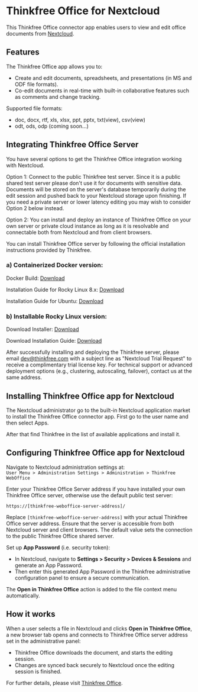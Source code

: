 # Thinkfree Office for Nextcloud

This Thinkfree Office connector app enables users to view and edit office documents from [Nextcloud](https://nextcloud.com).

## Features

The Thinkfree Office app allows you to:

- Create and edit documents, spreadsheets, and presentations (in MS and ODF file formats).
- Co-edit documents in real-time with built-in collaborative features such as comments and change tracking.

Supported file formats:
- doc, docx, rtf, xls, xlsx, ppt, pptx, txt(view), csv(view)
- odt, ods, odp (coming soon...)


## Integrating Thinkfree Office Server
You have several options to get the Thinkfree Office integration working with Nextcloud.

Option 1: Connect to the public Thinkfree test server. Since it is a public shared test server please don't use it for documents with sensitive data. Documents will be stored on the server's database temporarily during the edit session and pushed back to your Nextcloud storage upon finishing.  If you need a private server or lower latency editing you may wish to consider Option 2 below instead.

Option 2: You can install and deploy an instance of Thinkfree Office on your own server or private cloud instance as long as it is resolvable and connectable both from Nextcloud and from client browsers.

You can install Thinkfree Office server by following the official installation instructions provided by Thinkfree.

### a) Containerized Docker version:
Docker Build:  [Download](https://download.thinkfree.com/ThinkfreeOffice/(ThinkfreeOffice)_Single-Container-Docker-Image_v2.5.3_20250325.tar.bz2?Expires=2058739199&Signature=gz-teJTwWGJ-3wrmn7aX5COg8MmW3RYH~cllEVs6nMsOwm~3uWUHJYJTrd8lQQguLbPi6kqeqxWIH9vScBbMncTmw8rISuMnTiQDmUgHcj5sbVnbGrlz4kJQzBBEfk44Mn-RtIVeJds4wEM8IAKBPBIZ15o8DpZ9tuaunVtUz8OHlZ3wIDavO0gG3eHHGqkNMpOqr0oel0gBN1Oa4w13VuAUuilAHJLF0llyMHwwCjVNpbOqcOa~mQ4KCCDvJSNjxAkdyS0HCCKHLM3bdBxwTsWM33Kzprd2f4fIkhIXkJDAhX57DCuAY8jmrOc8XFVQD51HPjjlkkuQStfZqZt7Bw__&Key-Pair-Id=K271DD4C82VU9X)

Installation Guide for Rocky Linux 8.x: [Download](https://download.thinkfree.com/ThinkfreeOffice/(ThinkfreeOffice)_Docker-Container-Installation-Guide-Cent-Rocky_v2.5.0_20241210.pdf?Expires=2058739199&Signature=bK79PSQe3CepbUNv6-AlmyiOnKSR59FqRoTH~3DMJGgs17oP9slRwk9il4m~u03lSNMFwfrAE31ZICFxB2S4izhCNTCOWkaP90JjEOXIMAo1XqfiDSitbMALkaKpxvoJvMO50ggaASDo4ixoFDb2abIPu3rvRE5eemWSIgJtWGZFh9ca6qcHAnmY1EyoToKyo2vV7rHkm1iiB9xkoEUEdZCSDYRo~VFHokKo41QXcIMPNoEqSIeuyBZevmRrd2jaR3geEeOAFx0BRrbxsHSi1HOsbMGsSSnQeB04YSgHaQKeVPQcsAy3oR3vIpaKwT8GNrKXTiychOdwiKOwKJN1Lw__&Key-Pair-Id=K271DD4C82VU9X)

Installation Guide for Ubuntu: [Download](https://download.thinkfree.com/ThinkfreeOffice/(ThinkfreeOffice)_Docker-Container-Installation-Guide-Ubuntu_v2.5.0_20241210.pdf?Expires=2058739199&Signature=Z4pTA93aatupIfijPaLROKuz~~oeFntcXR7tpzZEHSpOmrmcxt5dOlBQ3xkGEt~c8svYt7AiRcbF1d2BvULLDhsoxDHuIFmIDMXXyTJ05Et95X~aoUWSUYV-i9YfzFxNQfzO8nEQ2kuYQ45~KfdxIgmDLCFw-kbA3s6QPnCgIqgA39UwJuJiXwEoAaiv6qTMzm~gFYPtehvP8QHleNnEXwvBOYYxdV45-AvLtJ5qmwWRe856EAI~yOeAFGC271Hg6hjfzei0EwvNE0m82yJxjAPTY2QTKYqBOJZI1UdUKdfSDR-9t1QTR484s-YsY5Hzco6pWo5BeXu5jJdRSu8mCQ__&Key-Pair-Id=K271DD4C82VU9X)

### b) Installable Rocky Linux version:
Download Installer:  [Download](https://download.thinkfree.com/ThinkfreeOffice/thinkfree-office-all-in-one-installer-v2.5.3-20250325-rockylinux8.tar?Expires=2058739199&Signature=msddkQiKnXDYpgnnIOCJLaUOxi8wBV2IvALdO7HPxL3brlCvbW7xdCymGZLeh-fpTEzt07NKYsPVPeydEQqkv3ik9ec0k8BNZmg1B6~hU~gD2NkXWf-ksI0SdvyAQEICt1h~9WXiiBpgsCSFtmeipI-TovNDQ1ey2gQgV~z5RhC1-rRduSvyQj8C9kbCRPtMm6Xba8m3e4iDZGZW~twhmffLkwo-Vjdj-t59bpWEXtNX6JzD8FNXhsAhoviL8vhx0v1qsSes9vhx1wQeSSKt3THxohs9ss3yf7Nz4P0W0g0j1eR90zyXpPfGHEu6fXwEkXH9sBvlc5KUP6VKt89QHQ__&Key-Pair-Id=K271DD4C82VU9X)

Download Installation Guide: [Download](https://download.thinkfree.com/ThinkfreeOffice/(ThinkfreeOffice)_Installation-Guide_v2.5.1_20250124.pdf?Expires=2058739199&Signature=hwgELmnqZ88b3W5jS6aNxx~8CbBHAOIAdSWwkJog0rq1FAXCLl3I6p5Fht6HMi6JF-tdbXliLU7zf4~xvF58wbVzXpg~ZSInc2chtNiVJDUgYhtQZZnAhqftaFpZLtbw3J-E~jkM3hPxtKloLJmVp37iMje3uxvOy~lDHnn7zWKTTx0gpH35O0J1YGEINx-Fm8VR26jfNTR1rcwLJ3bVNDZUK7e8yQ1McM-L839rd9FCk~gV8N8Tr4jA1NJHNAqrhY8uI4sndx6AyPEZwCmMog0fX~X8JNc1v7kkMbJJ6MyHeYk53~DTexT57~TY2HltDX2a7G5MBiUrlkejVUhoPQ__&Key-Pair-Id=K271DD4C82VU9X)

After successfully installing and deploying the Thinkfree server, please email [dev@thinkfree.com](mailto:dev@thinkfree.com) with a subject line as "Nextcloud Trial Request" to receive a complimentary trial license key. For technical support or advanced deployment options (e.g., clustering, autoscaling, failover), contact us at the same address.

## Installing Thinkfree Office app for Nextcloud
The Nextcloud administrator go to the built-in Nextcloud application market to install the Thinkfree Office connector app. First go to the user name and then select Apps.

After that find Thinkfree in the list of available applications and install it.

## Configuring Thinkfree Office app for Nextcloud

Navigate to Nextcloud administration settings at:\
`User Menu > Administration Settings > Administration > Thinkfree WebOffice`

Enter your Thinkfree Office Server address if you have installed your own Thinkfree Office server, otherwise use the default public test server:

```
https://[thinkfree-weboffice-server-address]/ 
```

Replace `[thinkfree-weboffice-server-address]` with your actual Thinkfree Office server address. Ensure that the server is accessible from both Nextcloud server and client browsers. The default value sets the connection to the public Thinkfree Office shared server.

Set up **App Password** (i.e. security token):

- In Nextcloud, navigate to **Settings > Security > Devices & Sessions** and generate an App Password.
- Then enter this generated App Password in the Thinkfree administrative configuration panel to ensure a secure communication.


The **Open in Thinkfree Office** action is added to the file context menu automatically.


## How it works

When a user selects a file in Nextcloud and clicks **Open in Thinkfree Office**, a new browser tab opens and connects to Thinkfree Office server address set in the administrative panel:

- Thinkfree Office downloads the document, and starts the editing session.
- Changes are synced back securely to Nextcloud once the editing session is finished.

For further details, please visit [Thinkfree Office](https://www.thinkfree.com).
